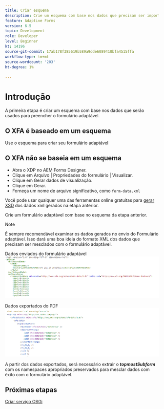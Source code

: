 ```yaml
---
title: Criar esquema
description: Crie um esquema com base nos dados que precisam ser importados para o formulário adaptável
feature: Adaptive Forms
version: 6.5
topic: Development
role: Developer
level: Beginner
kt: 14196
source-git-commit: 17ab178f385619b589a9dde6089410bfa4515ffa
workflow-type: tm+mt
source-wordcount: '203'
ht-degree: 1%

---
```


# Introdução

A primeira etapa é criar um esquema com base nos dados que serão usados para preencher o formulário adaptável.

## O XFA é baseado em um esquema

Use o esquema para criar seu formulário adaptável

## O XFA não se baseia em um esquema

* Abra o XDP no AEM Forms Designer.
* Clique em Arquivo | Propriedades do formulário | Visualizar.
* Clique em Gerar dados de visualização.
* Clique em Gerar.
* Forneça um nome de arquivo significativo, como `form-data.xml`

Você pode usar qualquer uma das ferramentas online gratuitas para [gerar XSD](https://www.freeformatter.com/xsd-generator.html) dos dados xml gerados na etapa anterior.

Crie um formulário adaptável com base no esquema da etapa anterior.

>[!NOTE]
>É sempre recomendável examinar os dados gerados no envio do Formulário adaptável. Isso dará uma boa ideia do formato XML dos dados que precisam ser mesclados com o formulário adaptável.

Dados enviados do formulário adaptável
![dados enviados](./assets/af-submitted-data.png)

Dados exportados do PDF
![dados exportados](./assets/exported-data.png)

A partir dos dados exportados, será necessário extrair o **_topmostSubform_** com os namespaces apropriados preservados para mesclar dados com êxito com o formulário adaptável.

## Próximas etapas

[Criar serviço OSGi](./create-osgi-service.md)





